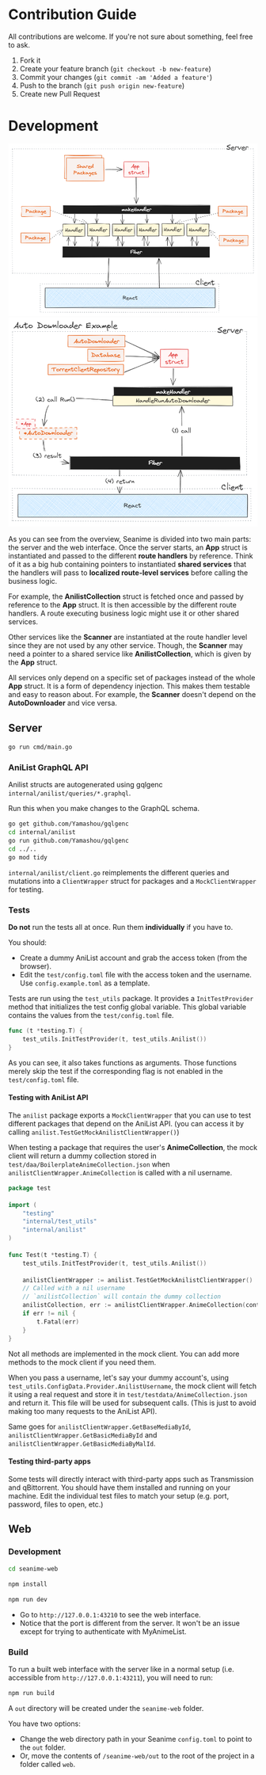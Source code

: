 # Contribution Guide

All contributions are welcome. If you're not sure about something, feel free to ask.

1. Fork it
2. Create your feature branch (`git checkout -b new-feature`)
3. Commit your changes (`git commit -am 'Added a feature'`)
4. Push to the branch (`git push origin new-feature`)
5. Create new Pull Request

# Development

![](./docs/images/charts/overview.png)
![](./docs/images/charts/autodownloader_overview.png)


As you can see from the overview, Seanime is divided into two main parts: the server and the web interface.
Once the server starts, an **App** struct is instantiated and passed to the different **route handlers** by reference.
Think of it as a big hub containing pointers to instantiated **shared services** that the handlers will pass to **localized route-level services** before calling the business logic.

For example, the **AnilistCollection** struct is fetched once and passed by reference to the **App** struct. It is then
accessible by the different route handlers. A route executing business logic might use it or other shared services.

Other services like the **Scanner** are instantiated at the route handler level since they are not used by any other service.
Though, the **Scanner** may need a pointer to a shared service like **AnilistCollection**, which is given by the **App** struct.

All services only depend on a specific set of packages instead of the whole **App** struct. It is a form of dependency injection. This makes them testable and easy to reason about.
For example, the **Scanner** doesn't depend on the **AutoDownloader** and vice versa.

## Server

```bash
go run cmd/main.go
```

### AniList GraphQL API

Anilist structs are autogenerated using gqlgenc `internal/anilist/queries/*.graphql`.

Run this when you make changes to the GraphQL schema.

```bash
go get github.com/Yamashou/gqlgenc
cd internal/anilist
go run github.com/Yamashou/gqlgenc
cd ../..
go mod tidy
```

`internal/anilist/client.go` reimplements the different queries and mutations into a `ClientWrapper` struct for packages and a `MockClientWrapper` for testing.

### Tests

**Do not** run the tests all at once. Run them **individually** if you have to.

You should:
- Create a dummy AniList account and grab the access token (from the browser).
- Edit the `test/config.toml` file with the access token and the username. Use `config.example.toml` as a template.

Tests are run using the `test_utils` package. It provides a `InitTestProvider` method that initializes the test config global variable.
This global variable contains the values from the `test/config.toml` file.

```go
func (t *testing.T) {
	test_utils.InitTestProvider(t, test_utils.Anilist())
}
```

As you can see, it also takes functions as arguments. Those functions merely skip the test if the corresponding flag is not enabled in the `test/config.toml` file.

#### Testing with AniList API

The `anilist` package exports a `MockClientWrapper` that you can use to test different packages that depend on the AniList API. (you can access it by calling `anilist.TestGetMockAnilistClientWrapper()`)

When testing a package that requires the user's **AnimeCollection**, the mock client will return a dummy collection stored in `test/daa/BoilerplateAnimeCollection.json` when 
`anilistClientWrapper.AnimeCollection` is called with a nil username.

```go
package test

import (
	"testing"
	"internal/test_utils"
	"internal/anilist"
)

func Test(t *testing.T) {
	test_utils.InitTestProvider(t, test_utils.Anilist())
	
	anilistClientWrapper := anilist.TestGetMockAnilistClientWrapper()
	// Called with a nil username
    // `anilistCollection` will contain the dummy collection
    anilistCollection, err := anilistClientWrapper.AnimeCollection(context.Background(), nil)
    if err != nil {
    	t.Fatal(err)
    }
}
```

Not all methods are implemented in the mock client. You can add more methods to the mock client if you need them.

When you pass a username, let's say your dummy account's, using `test_utils.ConfigData.Provider.AnilistUsername`,
the mock client will fetch it using a real request and store it in `test/testdata/AnimeCollection.json` and return it. This file will be used for subsequent calls.
(This is just to avoid making too many requests to the AniList API).

Same goes for `anilistClientWrapper.GetBaseMediaById`, `anilistClientWrapper.GetBasicMediaById` and `anilistClientWrapper.GetBasicMediaByMalId`.

#### Testing third-party apps

Some tests will directly interact with third-party apps such as Transmission and qBittorrent. You should have them installed and running on your machine.
Edit the individual test files to match your setup (e.g. port, password, files to open, etc.)

## Web

### Development

```bash
cd seanime-web
```

```bash
npm install
```

```bash
npm run dev
```

- Go to `http://127.0.0.1:43210` to see the web interface.
- Notice that the port is different from the server. It won't be an issue except for trying to authenticate with MyAnimeList.

### Build

To run a built web interface with the server like in a normal setup (i.e. accessible from `http://127.0.0.1:43211`),
you will need to run:

```bash
npm run build
```

A `out` directory will be created under the `seanime-web` folder.

You have two options:
- Change the web directory path in your Seanime `config.toml` to point to the `out` folder.
- Or, move the contents of `/seanime-web/out` to the root of the project in a folder called `web`.
